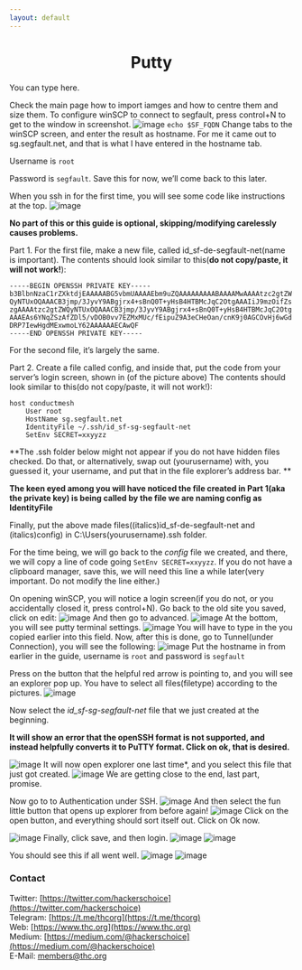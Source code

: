 ```yaml
---
layout: default
---
```


<div style="text-align:center"><h1>Putty</h1></div>

<div style="width:80%; margin:auto">
</div>

You can type here.

Check the main page how to import iamges and how to centre them and size them.
To configure winSCP to connect to segfault, press control+N to get to the window in screenshot.
![image](https://user-images.githubusercontent.com/84176052/196766269-3a872dc3-040c-4090-9259-539be97d0700.png)
```echo $SF_FQDN```
Change tabs to the winSCP screen, and enter the result as hostname. For me it came out to sg.segfault.net, and that is what I have entered in the hostname tab.

Username is `root`

Password is `segfault`. Save this for now, we’ll come back to this later.

When you ssh in for the first time, you will see some code like instructions at the top.
![image](https://user-images.githubusercontent.com/84176052/196767165-98b738d1-0d7e-4ca4-b186-a36076473d66.png)

**No part of this or this guide is optional, skipping/modifying carelessly causes problems.**

Part 1. For the first file, make a new file, called id_sf-de-segfault-net(name is important).
The contents should look similar to this(**do not copy/paste, it will not work!**):
```
-----BEGIN OPENSSH PRIVATE KEY-----
b3BlbnNzaC1rZXktdjEAAAAABG5vbmUAAAAEbm9uZQAAAAAAAAABAAAAMwAAAAtzc2gtZW
QyNTUxOQAAACB3jmp/3JyvY9ABgjrx4+sBnQ0T+yHsB4HTBMcJqC2OtgAAAIiJ9mzOifZs
zgAAAAtzc2gtZWQyNTUxOQAAACB3jmp/3JyvY9ABgjrx4+sBnQ0T+yHsB4HTBMcJqC2Otg
AAAEAs6YNqZSzAfZDl5/vDOB0vv7EZMxMUc/fEipuZ9A3eCHeOan/cnK9j0AGCOvHj6wGd
DRP7IewHgdMExwmoLY62AAAAAAECAwQF
-----END OPENSSH PRIVATE KEY-----
```

For the second file, it’s largely the same.

Part 2. Create a file called config, and inside that, put the code from your server’s login screen, shown in (of the picture above)
The contents should look similar to this(do not copy/paste, it will not work!):
```
host conductmesh
    User root
    HostName sg.segfault.net
    IdentityFile ~/.ssh/id_sf-sg-segfault-net
    SetEnv SECRET=xxyyzz
```
**The .ssh folder below might not appear if you do not have hidden files checked. Do that, or alternatively, swap out (yourusername) with, you guessed it, your username, and put that in the file explorer’s address bar. **

 **The keen eyed among you will have noticed the file created in Part 1(aka the private key) is being called by the file we are naming config as IdentityFile**
 

Finally, put the above made files((italics)id_sf-de-segfault-net and (italics)config) in C:\Users\(yourusername)\.ssh folder.

For the time being, we will go back to the *config* file we created, and there, we will copy a line of code going `SetEnv SECRET=xxyyzz`. If you do not have a clipboard manager, save this, we will need this line a while later(very important. Do not modify the line either.)

On opening winSCP, you will notice a login screen(if you do not, or you accidentally closed it, press control+N). Go back to the old site you saved, click on edit:
![image](https://user-images.githubusercontent.com/84176052/196768390-7b1a9a79-3b51-42da-9aab-be28f1aca145.png)
And then go to advanced.
![image](https://user-images.githubusercontent.com/84176052/196768426-b8358a80-1fba-4027-a79a-83aa33dff609.png)
At the bottom, you will see putty terminal settings.
![image](https://user-images.githubusercontent.com/84176052/196768457-10b6ea51-7203-4149-90b5-04215e532883.png)
You will have to type in the <SetEnv SECRET=xxyyzz> you copied earlier into this field.
Now, after this is done, go to Tunnel(under Connection), you will see the following:
![image](https://user-images.githubusercontent.com/84176052/196768594-304f8ce4-74f1-4c9e-874f-df8b6dd59056.png)
Put the hostname in from earlier in the guide, username is `root` and password is `segfault`

Press on the button that the helpful red arrow is pointing to, and you will see an explorer pop up.
You have to select all files(filetype) according to the pictures.
![image](https://user-images.githubusercontent.com/84176052/196768759-3a8b36ff-719d-4ca0-a5dd-a28f72472bf6.png)

Now select the *id_sf-sg-segfault-net* file that we just created at the beginning.

**It will show an error that the openSSH format is not supported, and instead helpfully converts it to PuTTY format. Click on ok, that is desired.**

![image](https://user-images.githubusercontent.com/84176052/196769026-795cbf5d-3b4b-4080-bf55-279259f1b5bf.png)
It will now open explorer one last time*, and you select this file that just got created.
![image](https://user-images.githubusercontent.com/84176052/196769113-5e54041a-7094-4e22-9314-b3021fac5a96.png)
We are getting close to the end, last part, promise.

Now go to to Authentication under SSH.
![image](https://user-images.githubusercontent.com/84176052/196769166-d89f9ce3-dcd7-475e-9d16-fb9af75dfdde.png)
And then select the fun little button that opens up explorer from before again!
![image](https://user-images.githubusercontent.com/84176052/196769192-07fd3493-7bc9-4c4e-9226-d6ec00520f99.png)
 Click on the open button, and everything should sort itself out. Click on Ok now.
 
 ![image](https://user-images.githubusercontent.com/84176052/196769247-44ae4cd3-06dd-45cb-a741-df330d25cec0.png)
Finally, click save, and then login.
![image](https://user-images.githubusercontent.com/84176052/196769577-348ef93d-f6ea-4f0c-9abc-9d702cb66120.png)
![image](https://user-images.githubusercontent.com/84176052/196769596-a480880b-bbbb-47d0-af6a-39185d30ac77.png)

You should see this if all went well.
![image](https://user-images.githubusercontent.com/84176052/196769624-ddb58880-4100-47c7-b184-2c379a9223ad.png)
![image](https://user-images.githubusercontent.com/84176052/196769642-213ccd47-5d55-4290-bdf4-d51e65e5486c.png)


### Contact

Twitter: [https://twitter.com/hackerschoice](https://twitter.com/hackerschoice)  
Telegram: [https://t.me/thcorg](https://t.me/thcorg)  
Web: [https://www.thc.org](https://www.thc.org)  
Medium: [https://medium.com/@hackerschoice](https://medium.com/@hackerschoice)  
E-Mail: members@thc.org  
